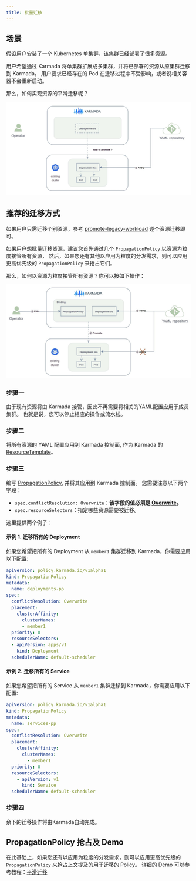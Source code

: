 ```yaml
---
title: 批量迁移
---
```


## 场景

假设用户安装了一个 Kubernetes 单集群，该集群已经部署了很多资源。

用户希望通过 Karmada 将单集群扩展成多集群，并将已部署的资源从原集群迁移到 Karmada。 用户要求已经存在的 Pod 在迁移过程中不受影响，或者说相关容器不会重新启动。

那么，如何实现资源的平滑迁移呢？


![](../../resources/administrator/migrate-in-batch-1.jpg)

## 推荐的迁移方式

如果用户只需迁移个别资源，参考 [promote-legacy-workload](./promote-legacy-workload) 逐个资源迁移即可。

如果用户想批量迁移资源，建议您首先通过几个 `PropagationPolicy` 以资源为粒度接管所有资源，
然后，如果您还有其他以应用为粒度的分发需求，则可以应用更高优先级的 `PropagationPolicy` 来抢占它们。

那么，如何以资源为粒度接管所有资源？你可以按如下操作：

![](../../resources/administrator/migrate-in-batch-2.jpg)

### 步骤一

由于现有资源将由 Karmada 接管，因此不再需要将相关的YAML配置应用于成员集群。 也就是说，您可以停止相应的操作或流水线。

### 步骤二

将所有资源的 YAML 配置应用到 Karmada 控制面, 作为 Karmada 的 [ResourceTemplate](https://karmada.io/docs/core-concepts/concepts#resource-template)。

### 步骤三

编写 [PropagationPolicy](https://karmada.io/docs/core-concepts/concepts#propagation-policy), 并将其应用到 Karmada 控制面。 您需要注意以下两个字段：

* `spec.conflictResolution: Overwrite`：**该字段的值必须是 [Overwrite](https://github.com/karmada-io/karmada/blob/master/docs/proposals/migration/design-of-seamless-cluster-migration-scheme.md#proposal)。**
* `spec.resourceSelectors`：指定哪些资源需要被迁移。

这里提供两个例子：

#### 示例 1. 迁移所有的 Deployment

如果您希望把所有的 Deployment 从 `member1` 集群迁移到 Karmada，你需要应用以下配置:

```yaml
apiVersion: policy.karmada.io/v1alpha1
kind: PropagationPolicy
metadata:
  name: deployments-pp
spec:
  conflictResolution: Overwrite
  placement:
    clusterAffinity:
      clusterNames:
      - member1
  priority: 0
  resourceSelectors:
  - apiVersion: apps/v1
    kind: Deployment
  schedulerName: default-scheduler
```

#### 示例 2. 迁移所有的 Service

如果您希望把所有的 Service 从 `member1` 集群迁移到 Karmada，你需要应用以下配置:

```yaml
apiVersion: policy.karmada.io/v1alpha1
kind: PropagationPolicy
metadata:
  name: services-pp
spec:
  conflictResolution: Overwrite
  placement:
    clusterAffinity:
      clusterNames:
        - member1
  priority: 0
  resourceSelectors:
    - apiVersion: v1
      kind: Service
  schedulerName: default-scheduler
```

### 步骤四

余下的迁移操作将由Karmada自动完成。

## PropagationPolicy 抢占及 Demo

在此基础上，如果您还有以应用为粒度的分发需求，则可以应用更高优先级的 `PropagationPolicy` 来抢占上文提及的用于迁移的 Policy。
详细的 Demo 可以参考教程：[平滑迁移](../../tutorials/resource-migration.md)
